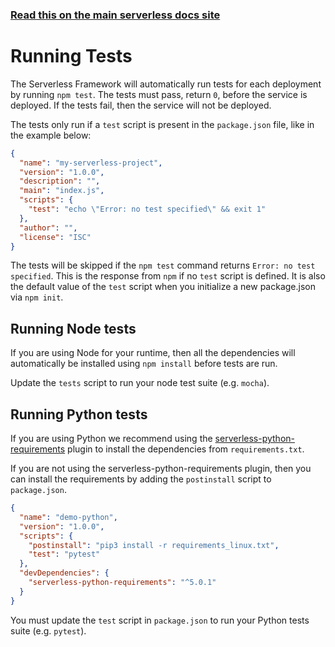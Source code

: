<!--
title: Serverless Dashboard - Running tests
menuText: Testing
menuOrder: 4
layout: Doc
-->

<!-- DOCS-SITE-LINK:START automatically generated  -->

### [Read this on the main serverless docs site](https://serverless.com/framework/docs/guides/cicd/running-tests/)

<!-- DOCS-SITE-LINK:END -->

# Running Tests

The Serverless Framework will automatically run tests for each deployment by running `npm test`. The tests must pass, return `0`, before the service is deployed. If the tests fail, then the service will not be deployed.

The tests only run if a `test` script is present in the `package.json` file, like in the example below:

```json
{
  "name": "my-serverless-project",
  "version": "1.0.0",
  "description": "",
  "main": "index.js",
  "scripts": {
    "test": "echo \"Error: no test specified\" && exit 1"
  },
  "author": "",
  "license": "ISC"
}
```

The tests will be skipped if the `npm test` command returns `Error: no test specified`. This is the response from `npm` if no `test` script is defined. It is also the default value of the `test` script when you initialize a new package.json via `npm init`.

## Running Node tests

If you are using Node for your runtime, then all the dependencies will automatically be installed using `npm install` before tests are run.

Update the `tests` script to run your node test suite (e.g. `mocha`).

## Running Python tests

If you are using Python we recommend using the [serverless-python-requirements](https://github.com/UnitedIncome/serverless-python-requirements) plugin to install the dependencies from `requirements.txt`.

If you are not using the serverless-python-requirements plugin, then you can install the requirements by adding the `postinstall` script to `package.json`.

```json
{
  "name": "demo-python",
  "version": "1.0.0",
  "scripts": {
    "postinstall": "pip3 install -r requirements_linux.txt",
    "test": "pytest"
  },
  "devDependencies": {
    "serverless-python-requirements": "^5.0.1"
  }
}
```

You must update the `test` script in `package.json` to run your Python tests suite (e.g. `pytest`).
